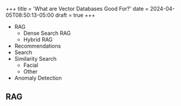 +++
title = 'What are Vector Databases Good For?'
date = 2024-04-05T08:50:13-05:00
draft = true
+++


- RAG
  - Dense Search RAG
  - Hybrid RAG
- Recommendations
- Search
- Similarity Search
  - Facial
  - Other
- Anomaly Detection


## RAG 